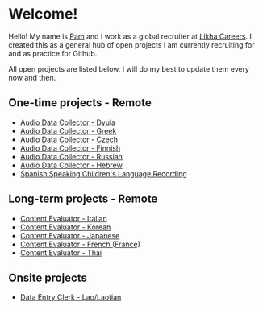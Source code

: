# Welcome!

Hello! My name is [Pam](https://www.linkedin.com/in/pamverceles/) and I work as a  global recruiter at [Likha Careers](https://likhacareers.com/).
I created this as a general hub of open projects I am currently recruiting for and as practice for Github. 

All open projects are listed below. I will do my best to update them every now and then.

 ## One-time projects - Remote

 - [Audio Data Collector - Dyula](https://likhacareers.recruitee.com/o/dyula-speaking-audio-data-collector)
 - [Audio Data Collector - Greek](https://likhacareers.recruitee.com/o/greek-audio-data-collection)
 - [Audio Data Collector - Czech](https://likhacareers.recruitee.com/o/czech-audio-data-collector)
 - [Audio Data Collector - Finnish](https://likhacareers.recruitee.com/o/finnish-audio-data-collector)
 - [Audio Data Collector - Russian](https://likhacareers.recruitee.com/o/russian-audio-data-collection)
 - [Audio Data Collector - Hebrew](https://likhacareers.recruitee.com/o/hebrew-audio-data-collector)
 - [Spanish Speaking Children's Language Recording](https://likhacareers.recruitee.com/o/spanish-speaking-children-language-recording)
   
## Long-term projects - Remote
 - [Content Evaluator - Italian](https://likhacareers.recruitee.com/o/italian-content-evaluator)
 - [Content Evaluator - Korean](https://likhacareers.recruitee.com/o/korean-content-evaluator)
 - [Content Evaluator - Japanese](https://likhacareers.recruitee.com/o/japanese-content-evaluator)
 - [Content Evaluator - French (France)](https://likhacareers.recruitee.com/o/french-france-content-evaluator)
 - [Content Evaluator - Thai](https://likhacareers.recruitee.com/o/thai-content-evaluator)

## Onsite projects
 - [Data Entry Clerk - Lao/Laotian](https://likhacareers.recruitee.com/o/lao-laotian-data-entry-clerk-transcriber)
